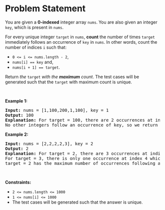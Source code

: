 # Problem Statement

<p>You are given a <strong>0-indexed</strong> integer array <code>nums</code>.<strong> </strong>You are also given an integer <code>key</code>, which is present in <code>nums</code>.</p>

<p>For every unique integer <code>target</code> in <code>nums</code>, <strong>count</strong> the number of times <code>target</code> immediately follows an occurrence of <code>key</code> in <code>nums</code>. In other words, count the number of indices <code>i</code> such that:</p>

<ul>
	<li><code>0 &lt;= i &lt;= nums.length - 2</code>,</li>
	<li><code>nums[i] == key</code> and,</li>
	<li><code>nums[i + 1] == target</code>.</li>
</ul>

<p>Return <em>the </em><code>target</code><em> with the <strong>maximum</strong> count</em>. The test cases will be generated such that the <code>target</code> with maximum count is unique.</p>

<p>&nbsp;</p>
<p><strong>Example 1:</strong></p>

<pre>
<strong>Input:</strong> nums = [1,100,200,1,100], key = 1
<strong>Output:</strong> 100
<strong>Explanation:</strong> For target = 100, there are 2 occurrences at indices 1 and 4 which follow an occurrence of key.
No other integers follow an occurrence of key, so we return 100.
</pre>

<p><strong>Example 2:</strong></p>

<pre>
<strong>Input:</strong> nums = [2,2,2,2,3], key = 2
<strong>Output:</strong> 2
<strong>Explanation:</strong> For target = 2, there are 3 occurrences at indices 1, 2, and 3 which follow an occurrence of key.
For target = 3, there is only one occurrence at index 4 which follows an occurrence of key.
target = 2 has the maximum number of occurrences following an occurrence of key, so we return 2.
</pre>

<p>&nbsp;</p>
<p><strong>Constraints:</strong></p>

<ul>
	<li><code>2 &lt;= nums.length &lt;= 1000</code></li>
	<li><code>1 &lt;= nums[i] &lt;= 1000</code></li>
	<li>The test cases will be generated such that the answer is unique.</li>
</ul>
